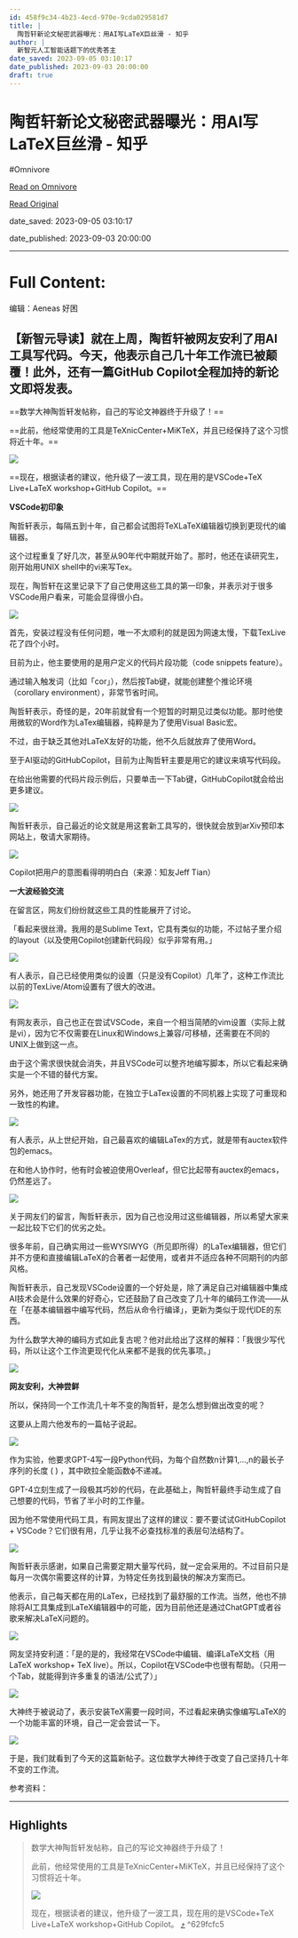 ```yaml
---
id: 458f9c34-4b23-4ecd-970e-9cda029581d7
title: |
  陶哲轩新论文秘密武器曝光：用AI写LaTeX巨丝滑 - 知乎
author: |
  新智元​人工智能话题下的优秀答主
date_saved: 2023-09-05 03:10:17
date_published: 2023-09-03 20:00:00
draft: true
---
```


# 陶哲轩新论文秘密武器曝光：用AI写LaTeX巨丝滑 - 知乎
#Omnivore

[Read on Omnivore](https://omnivore.app/me/https-zhuanlan-zhihu-com-p-654196526-18a642d664e)

[Read Original](https://zhuanlan.zhihu.com/p/654196526)

date_saved: 2023-09-05 03:10:17

date_published: 2023-09-03 20:00:00

--- 

# Full Content: 

编辑：Aeneas 好困

## 【新智元导读】就在上周，陶哲轩被网友安利了用AI工具写代码。今天，他表示自己几十年工作流已被颠覆！此外，还有一篇GitHub Copilot全程加持的新论文即将发表。

==数学大神陶哲轩发帖称，自己的写论文神器终于升级了！==

==此前，他经常使用的工具是TeXnicCenter+MiKTeX，并且已经保持了这个习惯将近十年。==

![](https://proxy-prod.omnivore-image-cache.app/1008x473,sShVsUsbR5XA_0TbkF5nKETMrvfyr7dniRJQi9FZ7OME/https://pic4.zhimg.com/v2-2de7f2d8b7f2b3bc63ecd402fead2ef7_b.jpg)

==现在，根据读者的建议，他升级了一波工具，现在用的是VSCode+TeX Live+LaTeX workshop+GitHub Copilot。==

**VSCode初印象**

陶哲轩表示，每隔五到十年，自己都会试图将TeXLaTeX编辑器切换到更现代的编辑器。

这个过程重复了好几次，甚至从90年代中期就开始了。那时，他还在读研究生，刚开始用UNIX shell中的vi来写Tex。

现在，陶哲轩在这里记录下了自己使用这些工具的第一印象，并表示对于很多VSCode用户看来，可能会显得很小白。

![](https://proxy-prod.omnivore-image-cache.app/1080x720,sV7YMhFjrU1x68yA83VTh8f5PHErEVmVNRk2jwjf-NK4/https://pic1.zhimg.com/v2-3c97b68a655fe4147ed136b7e67f8e24_b.jpg)

首先，安装过程没有任何问题，唯一不太顺利的就是因为网速太慢，下载TexLive花了四个小时。

目前为止，他主要使用的是用户定义的代码片段功能（code snippets feature）。

通过输入触发词（比如「cor」），然后按Tab键，就能创建整个推论环境（corollary environment），非常节省时间。

陶哲轩表示，奇怪的是，20年前就曾有一个短暂的时期见过类似功能。那时他使用微软的Word作为LaTex编辑器，纯粹是为了使用Visual Basic宏。

不过，由于缺乏其他对LaTeX友好的功能，他不久后就放弃了使用Word。

至于AI驱动的GitHubCopilot，目前为止陶哲轩主要是用它的建议来填写代码段。

在给出他需要的代码片段示例后，只要单击一下Tab键，GitHubCopilot就会给出更多建议。

![](https://proxy-prod.omnivore-image-cache.app/1080x720,seCNPnb8nb-2PBYl2OiWwrOCDoaGHxGpKbo_jP5aBeXM/https://pic1.zhimg.com/v2-995f109016b6513634b0294da8f1d1c8_b.jpg)

陶哲轩表示，自己最近的论文就是用这套新工具写的，很快就会放到arXiv预印本网站上，敬请大家期待。

![](https://proxy-prod.omnivore-image-cache.app/720x530,s200envtKVd4_aWcAfC_Js-AM8qDk1RoFVrJlJqAWKlU/https://pic4.zhimg.com/v2-45acaaf5d13b3216f372042396b24943_b.jpg)

Copilot把用户的意图看得明明白白（来源：知友Jeff Tian）

**一大波经验交流**

在留言区，网友们纷纷就这些工具的性能展开了讨论。

「看起来很丝滑。我用的是Sublime Text，它具有类似的功能，不过帖子里介绍的layout（以及使用Copilot创建新代码段）似乎非常有用。」

![](https://proxy-prod.omnivore-image-cache.app/1011x272,stzVzfcJgl4p13cvLZA0GyeJib-3pf2CQaVxm4P_9wVw/https://pic2.zhimg.com/v2-b7da2b55943877306fede67c8049ee91_b.jpg)

有人表示，自己已经使用类似的设置（只是没有Copilot）几年了，这种工作流比以前的TexLive/Atom设置有了很大的改进。

![](https://proxy-prod.omnivore-image-cache.app/1009x297,sfTH_C4uY-KiFd20yBPoO_FCgNJjznZw20Ng4AKDTHbg/https://pic2.zhimg.com/v2-613d452f13c9e8dcf9223aefbc162685_b.jpg)

有网友表示，自己也正在尝试VSCode，来自一个相当简陋的vim设置（实际上就是vi），因为它不仅需要在Linux和Windows上兼容/可移植，还需要在不同的UNIX上做到这一点。

由于这个需求很快就会消失，并且VSCode可以整齐地编写脚本，所以它看起来确实是一个不错的替代方案。

另外，她还用了开发容器功能，在独立于LaTex设置的不同机器上实现了可重现和一致性的构建。

![](https://proxy-prod.omnivore-image-cache.app/985x505,siQRR1Hj639bf8Qs6WIQdopqB0kM6dIC70tS72LJsk8g/https://pic2.zhimg.com/v2-ceff0d91beb89d39e059d91cbea1b6dd_b.jpg)

有人表示，从上世纪开始，自己最喜欢的编辑LaTex的方式，就是带有auctex软件包的emacs。

在和他人协作时，他有时会被迫使用Overleaf，但它比起带有auctex的emacs，仍然差远了。

![](https://proxy-prod.omnivore-image-cache.app/1006x388,s9MAxUqgvbaXVVQvCgNVNpywKRerslso8IrHyVEfGaE0/https://pic4.zhimg.com/v2-598fbebe25a0d8ade5a7364f481530af_b.jpg)

关于网友们的留言，陶哲轩表示，因为自己也没用过这些编辑器，所以希望大家来一起比较下它们的优劣之处。

很多年前，自己确实用过一些WYSIWYG（所见即所得）的LaTex编辑器，但它们并不方便和直接编辑LaTeX的合著者一起使用，或者并不适应各种不同期刊的内部风格。

陶哲轩表示，自己发现VSCode设置的一个好处是，除了满足自己对编辑器中集成AI技术会是什么效果的好奇心，它还鼓励了自己改变了几十年的编码工作流——从在「在基本编辑器中编写代码，然后从命令行编译」，更新为类似于现代IDE的东西。

为什么数学大神的编码方式如此复古呢？他对此给出了这样的解释：「我很少写代码，所以让这个工作流更现代化从来都不是我的优先事项。」

![](https://proxy-prod.omnivore-image-cache.app/1001x604,sXVFhkCjuRTEkjzkOpceIFmY3XeGmOGYHlBJehuJtZSU/https://pic2.zhimg.com/v2-c100b55442770fadc0eb895ac90a2e65_b.jpg)

**网友安利，大神尝鲜**

所以，保持同一个工作流几十年不变的陶哲轩，是怎么想到做出改变的呢？

这要从上周六他发布的一篇帖子说起。

![](https://proxy-prod.omnivore-image-cache.app/1080x833,s7jsE4i9sJA4hm5S5L5z1pbYc4uHaOVbYvpxwXuV4dH0/https://pic2.zhimg.com/v2-ddd26c5fecc3a186f490cb8b53c567e1_b.jpg)

作为实验，他要求GPT-4写一段Python代码，为每个自然数n计算1,...,n的最长子序列的长度 ( ) ，其中欧拉全能函数ϕ不递减。

GPT-4立刻生成了一段极其巧妙的代码，在此基础上，陶哲轩最终手动生成了自己想要的代码，节省了半小时的工作量。

因为他不常使用代码工具，有网友提出了这样的建议：要不要试试GitHubCopilot + VSCode？它们很有用，几乎让我不必查找标准的表层句法结构了。

![](https://proxy-prod.omnivore-image-cache.app/1010x238,sSvnn-3R8BRBbI5AP8sXgnu_e9Gf9MGJ7O1NmOEqPSLc/https://pic2.zhimg.com/v2-5baeac948804aeef741e3685d1e29211_b.jpg)

陶哲轩表示感谢，如果自己需要定期大量写代码，就一定会采用的。不过目前只是每月一次偶尔需要这样的计算，为特定任务找到最快的解决方案而已。

他表示，自己每天都在用的LaTex，已经找到了最舒服的工作流。当然，他也不排除将AI工具集成到LaTeX编辑器中的可能，因为目前他还是通过ChatGPT或者谷歌来解决LaTeX问题的。

![](https://proxy-prod.omnivore-image-cache.app/1010x463,s-iQDT5Jpuug0cs5vdinvGtfLzpmJfFMoPxds1Yfro-g/https://pic1.zhimg.com/v2-915fb70e1f65aaf995fe96a100e4325c_b.jpg)

网友坚持安利道：「是的是的，我经常在VSCode中编辑、编译LaTeX文档（用LaTeX workshop+ TeX live）。所以，Copilot在VSCode中也很有帮助。（只用一个Tab，就能得到许多重复的语法/公式了）」

![](https://proxy-prod.omnivore-image-cache.app/1006x283,smN1SYXT_2h4-QWXMDH2j27bVoVjKT5EnK8ROfTGlqFs/https://pic3.zhimg.com/v2-7decfbbfdd45cd62827cdf722456016a_b.jpg)

大神终于被说动了，表示安装TeX需要一段时间，不过看起来确实像编写LaTeX的一个功能丰富的环境，自己一定会尝试一下。

![](https://proxy-prod.omnivore-image-cache.app/1014x267,sfgb5Lq6TupBBMSZJCT794SuRTq0t3a-PAFaueaVJPoM/https://pic4.zhimg.com/v2-a5a2643fa2bae751bfc14f5c2794af87_b.jpg)

于是，我们就看到了今天的这篇新帖子。这位数学大神终于改变了自己坚持几十年不变的工作流。

参考资料：

---

## Highlights

> 数学大神陶哲轩发帖称，自己的写论文神器终于升级了！
> 
> 此前，他经常使用的工具是TeXnicCenter+MiKTeX，并且已经保持了这个习惯将近十年。
> 
> ![](https://proxy-prod.omnivore-image-cache.app/1008x473,sShVsUsbR5XA_0TbkF5nKETMrvfyr7dniRJQi9FZ7OME/https://pic4.zhimg.com/v2-2de7f2d8b7f2b3bc63ecd402fead2ef7_b.jpg)
> 
> 现在，根据读者的建议，他升级了一波工具，现在用的是VSCode+TeX Live+LaTeX workshop+GitHub Copilot。 [⤴️](https://omnivore.app/me/https-zhuanlan-zhihu-com-p-654196526-18a642d664e#629fcfc5-4a10-49ce-bcec-850cf389c712)  ^629fcfc5


